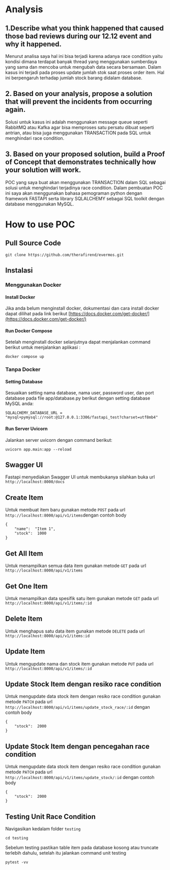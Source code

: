 # Analysis

## 1.Describe what you think happened that caused those bad reviews during our 12.12 event and why it happened.

Menurut analisa saya hal ini bisa terjadi karena adanya race condition yaitu kondisi dimana terdapat banyak thread yang menggunakan sumberdaya yang sama dan mencoba untuk mengubah data secara bersamaan. Dalam kasus ini terjadi pada proses update jumlah stok saat proses order item. Hal ini berpengaruh terhadap jumlah stock barang didalam database.

## 2. Based on your analysis, propose a solution that will prevent the incidents from occurring again.

Solusi untuk kasus ini adalah menggunakan message queue seperti RabbitMQ atau Kafka agar bisa memproses satu persatu dibuat seperti antrian, atau bisa juga menggunakan TRANSACTION pada SQL untuk menghindari race condition.

## 3. Based on your proposed solution, build a Proof of Concept that demonstrates technically how your solution will work.

POC yang saya buat akan menggunakan TRANSACTION dalam SQL sebagai solusi untuk menghindari terjadinya race condition. Dalam pembuatan POC ini saya akan menggunakan bahasa pemograman python dengan framework FASTAPI serta library SQLALCHEMY sebagai SQL toolkit dengan database menggunakan MySQL.

# How to use POC

## Pull Source Code

```
git clone https://github.com/therafirend/evermos.git
```

## Instalasi

### Menggunakan Docker

#### Install Docker

Jika anda belum menginstall docker, dokumentasi dan cara install docker dapat dilihat pada link berikut [https://docs.docker.com/get-docker/](https://docs.docker.com/get-docker/)

#### Run Docker Compose

Setelah menginstall docker selanjutnya dapat menjalankan command berikut untuk menjalankan aplikasi :

```
docker compose up
```

### Tanpa Docker

#### Setting Database

Sesuaikan setting nama database, nama user, password user, dan port database pada file app/database.py berikut dengan setting database MySQL anda:

```
SQLALCHEMY_DATABASE_URL = "mysql+pymysql://root:@127.0.0.1:3306/fastapi_test?charset=utf8mb4"

```

#### Run Server Uvicorn

Jalankan server uvicorn dengan command berikut:

```
uvicorn app.main:app --reload
```

## Swagger UI

Fastapi menyediakan Swagger UI untuk membukanya silahkan buka url `http://localhost:8000/docs`

## Create Item

Untuk membuat item baru gunakan metode `POST` pada url `http://localhost:8000/api/v1/items`dengan contoh body

```
{
    "name":  "Item 1",
	"stock":  1000
}
```

## Get All Item

Untuk menampilkan semua data item gunakan metode `GET` pada url `http://localhost:8000/api/v1/items`

## Get One Item

Untuk menampilkan data spesifik satu item gunakan metode `GET` pada url `http://localhost:8000/api/v1/items/:id`

## Delete Item

Untuk menghapus satu data item gunakan metode `DELETE` pada url `http://localhost:8000/api/v1/items:id`

## Update Item

Untuk mengupdate nama dan stock item gunakan metode `PUT` pada url `http://localhost:8000/api/v1/items/:id`

## Update Stock Item dengan resiko race condition

Untuk mengupdate data stock item dengan resiko race condition gunakan metode `PATCH` pada url `http://localhost:8000/api/v1/items/update_stock_race/:id` dengan contoh body

```
{
	"stock":  2000
}
```

## Update Stock Item dengan pencegahan race condition

Untuk mengupdate data stock item dengan resiko race condition gunakan metode `PATCH` pada url `http://localhost:8000/api/v1/items/update_stock/:id` dengan contoh body

```
{
	"stock":  2000
}
```

## Testing Unit Race Condition

Navigasikan kedalam folder `testing`

```
cd testing
```

Sebelum testing pastikan table item pada database kosong atau truncate terlebih dahulu, setelah itu jalankan command unit testing

```
pytest -vv
```
